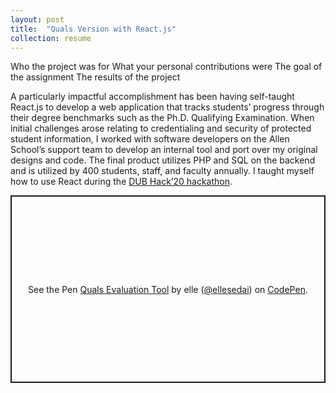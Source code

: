 ```yaml
---
layout: post
title:  "Quals Version with React.js"
collection: resume
---
```

Who the project was for
What your personal contributions were
The goal of the assignment
The results of the project

A particularly impactful accomplishment has been having self-taught React.js to
develop a web application that tracks students’ progress through their degree
benchmarks such as the Ph.D. Qualifying Examination. When initial challenges
arose relating to credentialing and security of protected student information,
I worked with software developers on the Allen School’s support team to develop
an internal tool and port over my original designs and code. The final product
utilizes PHP and SQL on the backend and is utilized by 400 students, staff, and
faculty annually. I taught myself how to use React during the
[DUB Hack’20 hackathon](https://hack20.dubhacks.co).

<p class="codepen" data-height="300" data-default-tab="html,result" data-slug-hash="qBZXBxM" data-user="ellesedai" style="height: 300px; box-sizing: border-box; display: flex; align-items: center; justify-content: center; border: 2px solid; margin: 1em 0; padding: 1em;">
  <span>See the Pen <a href="https://codepen.io/ellesedai/pen/qBZXBxM">
  Quals Evaluation Tool</a> by elle (<a href="https://codepen.io/ellesedai">@ellesedai</a>)
  on <a href="https://codepen.io">CodePen</a>.</span>
</p>
<script async src="https://cpwebassets.codepen.io/assets/embed/ei.js"></script>
